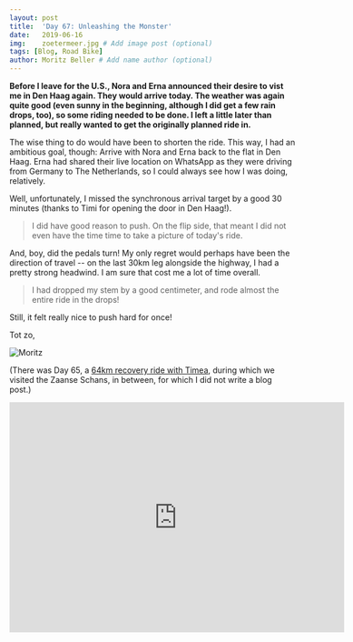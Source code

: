 ```yaml
---
layout: post
title:  'Day 67: Unleashing the Monster'
date:   2019-06-16
img:    zoetermeer.jpg # Add image post (optional)
tags: [Blog, Road Bike]
author: Moritz Beller # Add name author (optional)
---
```


**Before I leave for the U.S., Nora and Erna announced their desire to
  vist me in Den Haag again. They would arrive today. The weather was
  again quite good (even sunny in the beginning, although I did get a
  few rain drops, too), so some riding needed to be done. I left a
  little later than planned, but really wanted to get the originally
  planned ride in.**

The wise thing to do would have been to shorten the ride. This way, I
had an ambitious goal, though: Arrive with Nora and Erna back to the
flat in Den Haag. Erna had shared their live location on WhatsApp as
they were driving from Germany to The Netherlands, so I could always
see how I was doing, relatively.

Well, unfortunately, I missed the synchronous arrival target by a good
30 minutes (thanks to Timi for opening the door in Den Haag!).

> I did have good reason to push. On the flip side, that meant I did
  not even have the time time to take a picture of today's ride.

And, boy, did the pedals turn! My only regret would perhaps have been
the direction of travel -- on the last 30km leg alongside the highway,
I had a pretty strong headwind. I am sure that cost me a lot of time
overall.

> I had dropped my stem by a good centimeter, and rode almost the
  entire ride in the drops!

Still, it felt really nice to push hard for once! 

Tot zo,

![Moritz]({{site.baseurl}}/assets/img/moritz.png)

(There was Day 65, a [64km recovery ride with
Timea](https://www.strava.com/activities/2450073469), during which we
visited the Zaanse Schans, in between, for which I did not write a
blog post.)

<iframe height='405' width='590' frameborder='0'
allowtransparency='true' scrolling='no'
src='https://www.strava.com/activities/2455270985/embed/8476c0c7a2b89ce7ea2bbed98a7bec53a7689891'></iframe>